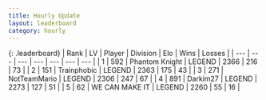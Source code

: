 ```yaml
---
title: Hourly Update
layout: leaderboard
category: hourly
---
```


{: .leaderboard}
| Rank | LV | Player | Division | Elo | Wins | Losses |
| --- | --- | --- | --- | --- | --- | --- |
| <span data-change="0">1</span> | 592 | <span title="ID: 742939">Phantom Knight</span> | LEGEND | <span data-change="0">2366</span> | <span data-change="0">216</span> | <span data-change="0">73</span> |
| <span data-change="0">2</span> | 151 | <span title="ID: 744981">Trainphobic</span> | LEGEND | <span data-change="0">2363</span> | <span data-change="0">175</span> | <span data-change="0">43</span> |
| <span data-change="0">3</span> | 271 | <span title="ID: 195293">NotTeamMario</span> | LEGEND | <span data-change="0">2306</span> | <span data-change="0">247</span> | <span data-change="0">67</span> |
| <span data-change="0">4</span> | 891 | <span title="ID: 694036">Darkim27</span> | LEGEND | <span data-change="0">2273</span> | <span data-change="0">127</span> | <span data-change="0">51</span> |
| <span data-change="0">5</span> | 62 | <span title="ID: 745795">WE CAN MAKE IT</span> | LEGEND | <span data-change="0">2260</span> | <span data-change="0">55</span> | <span data-change="0">16</span> |
